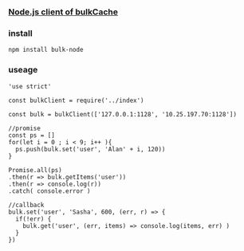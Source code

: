 ### [Node.js client of bulkCache](https://github.com/alanyang/bulkCache)

### install
```
npm install bulk-node
```

### useage
```
'use strict'

const bulkClient = require('../index')

const bulk = bulkClient(['127.0.0.1:1128', '10.25.197.70:1128'])

//promise
const ps = []
for(let i = 0 ; i < 9; i++ ){
  ps.push(bulk.set('user', 'Alan' + i, 120))
}

Promise.all(ps)
.then(r => bulk.getItems('user'))
.then(r => console.log(r))
.catch( console.error )

//callback
bulk.set('user', 'Sasha', 600, (err, r) => {
  if(!err) {
    bulk.get('user', (err, items) => console.log(items, err) )
  }
}) 
```